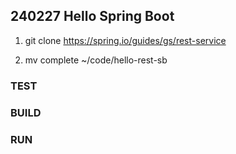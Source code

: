 ## 240227 Hello Spring Boot

1. git clone https://spring.io/guides/gs/rest-service

2. mv complete ~/code/hello-rest-sb

### TEST


### BUILD


### RUN

